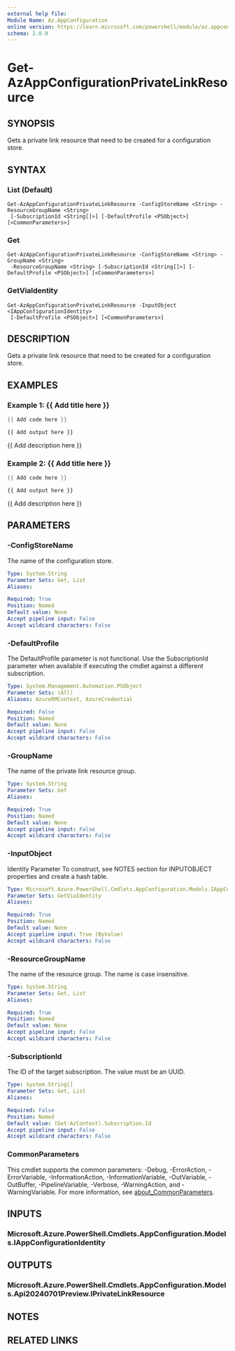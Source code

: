 ```yaml
---
external help file:
Module Name: Az.AppConfiguration
online version: https://learn.microsoft.com/powershell/module/az.appconfiguration/get-azappconfigurationprivatelinkresource
schema: 2.0.0
---
```


# Get-AzAppConfigurationPrivateLinkResource

## SYNOPSIS
Gets a private link resource that need to be created for a configuration store.

## SYNTAX

### List (Default)
```
Get-AzAppConfigurationPrivateLinkResource -ConfigStoreName <String> -ResourceGroupName <String>
 [-SubscriptionId <String[]>] [-DefaultProfile <PSObject>] [<CommonParameters>]
```

### Get
```
Get-AzAppConfigurationPrivateLinkResource -ConfigStoreName <String> -GroupName <String>
 -ResourceGroupName <String> [-SubscriptionId <String[]>] [-DefaultProfile <PSObject>] [<CommonParameters>]
```

### GetViaIdentity
```
Get-AzAppConfigurationPrivateLinkResource -InputObject <IAppConfigurationIdentity>
 [-DefaultProfile <PSObject>] [<CommonParameters>]
```

## DESCRIPTION
Gets a private link resource that need to be created for a configuration store.

## EXAMPLES

### Example 1: {{ Add title here }}
```powershell
{{ Add code here }}
```

```output
{{ Add output here }}
```

{{ Add description here }}

### Example 2: {{ Add title here }}
```powershell
{{ Add code here }}
```

```output
{{ Add output here }}
```

{{ Add description here }}

## PARAMETERS

### -ConfigStoreName
The name of the configuration store.

```yaml
Type: System.String
Parameter Sets: Get, List
Aliases:

Required: True
Position: Named
Default value: None
Accept pipeline input: False
Accept wildcard characters: False
```

### -DefaultProfile
The DefaultProfile parameter is not functional.
Use the SubscriptionId parameter when available if executing the cmdlet against a different subscription.

```yaml
Type: System.Management.Automation.PSObject
Parameter Sets: (All)
Aliases: AzureRMContext, AzureCredential

Required: False
Position: Named
Default value: None
Accept pipeline input: False
Accept wildcard characters: False
```

### -GroupName
The name of the private link resource group.

```yaml
Type: System.String
Parameter Sets: Get
Aliases:

Required: True
Position: Named
Default value: None
Accept pipeline input: False
Accept wildcard characters: False
```

### -InputObject
Identity Parameter
To construct, see NOTES section for INPUTOBJECT properties and create a hash table.

```yaml
Type: Microsoft.Azure.PowerShell.Cmdlets.AppConfiguration.Models.IAppConfigurationIdentity
Parameter Sets: GetViaIdentity
Aliases:

Required: True
Position: Named
Default value: None
Accept pipeline input: True (ByValue)
Accept wildcard characters: False
```

### -ResourceGroupName
The name of the resource group.
The name is case insensitive.

```yaml
Type: System.String
Parameter Sets: Get, List
Aliases:

Required: True
Position: Named
Default value: None
Accept pipeline input: False
Accept wildcard characters: False
```

### -SubscriptionId
The ID of the target subscription.
The value must be an UUID.

```yaml
Type: System.String[]
Parameter Sets: Get, List
Aliases:

Required: False
Position: Named
Default value: (Get-AzContext).Subscription.Id
Accept pipeline input: False
Accept wildcard characters: False
```

### CommonParameters
This cmdlet supports the common parameters: -Debug, -ErrorAction, -ErrorVariable, -InformationAction, -InformationVariable, -OutVariable, -OutBuffer, -PipelineVariable, -Verbose, -WarningAction, and -WarningVariable. For more information, see [about_CommonParameters](http://go.microsoft.com/fwlink/?LinkID=113216).

## INPUTS

### Microsoft.Azure.PowerShell.Cmdlets.AppConfiguration.Models.IAppConfigurationIdentity

## OUTPUTS

### Microsoft.Azure.PowerShell.Cmdlets.AppConfiguration.Models.Api20240701Preview.IPrivateLinkResource

## NOTES

## RELATED LINKS

